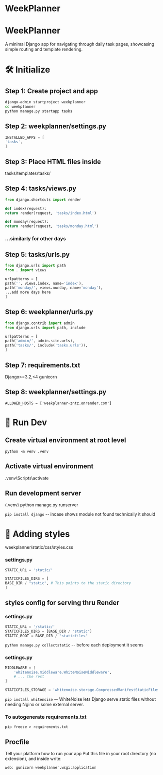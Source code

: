 # WeekPlanner

# WeekPlanner

A minimal Django app for navigating through daily task pages, showcasing simple routing and template rendering.

# 🛠️ Initialize

## Step 1: Create project and app

```bash
django-admin startproject weekplanner
cd weekplanner
python manage.py startapp tasks
```

## Step 2: weekplanner/settings.py

```python
INSTALLED_APPS = [
'tasks',
]
```

## Step 3: Place HTML files inside

tasks/templates/tasks/

## Step 4: tasks/views.py

```python
from django.shortcuts import render

def index(request):
return render(request, 'tasks/index.html')

def monday(request):
return render(request, 'tasks/monday.html')
```

### ...similarly for other days

## Step 5: tasks/urls.py

```python
from django.urls import path
from . import views

urlpatterns = [
path('', views.index, name='index'),
path('monday/', views.monday, name='monday'),
...add more days here
]
```

## Step 6: weekplanner/urls.py

```python
from django.contrib import admin
from django.urls import path, include

urlpatterns = [
path('admin/', admin.site.urls),
path('tasks/', include('tasks.urls')),
]
```

## Step 7: requirements.txt

Django>=3.2,<4
gunicorn

## Step 8: weekplanner/settings.py

```ALLOWED_HOSTS = ['weekplanner-zntz.onrender.com']```

# 🚀 Run Dev

## Create virtual environment at root level

`python -m venv .venv`

## Activate virtual environment

.venv\Scripts\activate

## Run development server

(.venv) python manage.py runserver

`pip install django` -- incase shows module not found
technically it should

# 👀 Adding styles

weekplanner/static/css/styles.css

### settings.py

```python
STATIC_URL = 'static/'

STATICFILES_DIRS = [
BASE_DIR / "static", # This points to the static directory
]
```

## styles config for serving thru Render

### settings.py

```python
STATIC_URL = '/static/'
STATICFILES_DIRS = [BASE_DIR / "static"]
STATIC_ROOT = BASE_DIR / "staticfiles"
```

`python manage.py collectstatic` -- before each deployment it seems

### settings.py

```python
MIDDLEWARE = [
    'whitenoise.middleware.WhiteNoiseMiddleware',
    # ... the rest
]

STATICFILES_STORAGE = 'whitenoise.storage.CompressedManifestStaticFilesStorage'
```

`pip install whitenoise` -- WhiteNoise lets Django serve static files without needing Nginx or some external server.

### To autogenerate requirements.txt

`pip freeze > requirements.txt`

## Procfile

Tell your platform how to run your app
Put this file in your root directory (no extension), and inside write:

`web: gunicorn weekplanner.wsgi:application`
